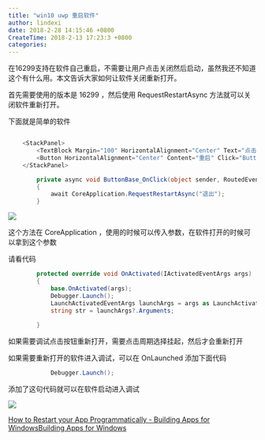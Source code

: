 ```yaml
---
title: "win10 uwp 重启软件"
author: lindexi
date: 2018-2-28 14:15:46 +0800
CreateTime: 2018-2-13 17:23:3 +0800
categories: 
---
```


在16299支持在软件自己重启，不需要让用户点击关闭然后启动，虽然我还不知道这个有什么用。本文告诉大家如何让软件关闭重新打开。

<!--more-->



首先需要使用的版本是 16299 ，然后使用 RequestRestartAsync 方法就可以关闭软件重新打开。

下面就是简单的软件

```csharp

    <StackPanel>
        <TextBlock Margin="100" HorizontalAlignment="Center" Text="点击上面的按钮重启   林德熙"></TextBlock>
        <Button HorizontalAlignment="Center" Content="重启" Click="ButtonBase_OnClick"></Button>
    </StackPanel>

        private async void ButtonBase_OnClick(object sender, RoutedEventArgs e)
        {
            await CoreApplication.RequestRestartAsync("退出");
        }
```

![](http://7xqpl8.com1.z0.glb.clouddn.com/34fdad35-5dfe-a75b-2b4b-8c5e313038e2%2F201712151723520171221193314.jpg)

这个方法在 CoreApplication ，使用的时候可以传入参数，在软件打开的时候可以拿到这个参数

请看代码

```csharp
        protected override void OnActivated(IActivatedEventArgs args)
        {
            base.OnActivated(args);
            Debugger.Launch();
            LaunchActivatedEventArgs launchArgs = args as LaunchActivatedEventArgs;
            string str = launchArgs?.Arguments;
          
        }
```

如果需要调试点击按钮重新打开，需要点击周期选择挂起，然后才会重新打开

如果需要重新打开的软件进入调试，可以在 OnLaunched 添加下面代码

```csharp
            Debugger.Launch();

```

添加了这句代码就可以在软件启动进入调试

![](http://7xqpl8.com1.z0.glb.clouddn.com/34fdad35-5dfe-a75b-2b4b-8c5e313038e2%2F2018228141535.jpg)

[How to Restart your App Programmatically - Building Apps for WindowsBuilding Apps for Windows](https://blogs.windows.com/buildingapps/2017/07/28/restart-app-programmatically/#WfIzq58ZwbzmwMMd.97 )

